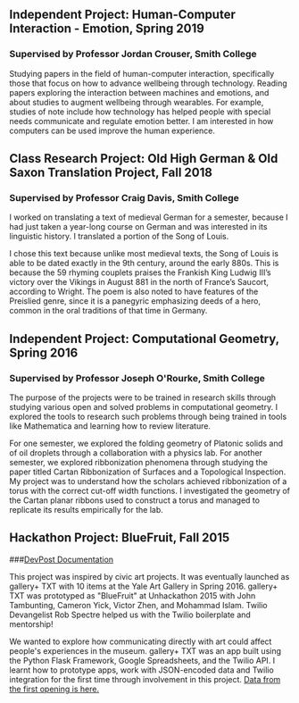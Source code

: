 ## Independent Project: Human-Computer Interaction - Emotion, Spring 2019
### Supervised by Professor Jordan Crouser, Smith College
Studying papers in the field of human-computer interaction, specifically those that focus on how to advance wellbeing through technology. Reading papers exploring the interaction between machines and emotions, and about studies to augment wellbeing through wearables. For example, studies of note include how technology has helped people with special needs communicate and regulate emotion better. I am interested in how computers can be used improve the human experience.

## Class Research Project: Old High German & Old Saxon Translation Project, Fall 2018
### Supervised by Professor Craig Davis, Smith College
I worked on translating a text of medieval German for a semester, because I had just taken a year-long course on German and was interested in its linguistic history. I translated a portion of the Song of Louis. 

I chose this text because unlike most medieval texts, the Song of Louis is able to be dated exactly in the 9th century, around the early 880s. This is because the 59 rhyming couplets praises the Frankish King Ludwig III’s victory over the Vikings in August 881 in the north of France’s Saucort, according to Wright. The poem is also noted to have features of the Preislied genre, since it is a panegyric emphasizing deeds of a hero, common in the oral traditions of that time in Germany. 

## Independent Project: Computational Geometry, Spring 2016
### Supervised by Professor Joseph O'Rourke, Smith College
The purpose of the projects were to be trained in research skills through studying various open and solved problems in computational geometry. I explored the tools to research such problems through being trained in tools like Mathematica and learning how to review literature. 

For one semester, we explored the folding geometry of Platonic solids and of oil droplets through a collaboration with a physics lab. For another semester, we explored ribbonization phenomena through studying the paper titled Cartan Ribbonization of Surfaces and a Topological Inspection. My project was to understand how the scholars achieved ribbonization of a torus with the correct cut-off width functions. I investigated the geometry of the Cartan planar ribbons used to construct a torus and managed to replicate its results empirically for the lab. 

## Hackathon Project: BlueFruit, Fall 2015
###[DevPost Documentation](https://devpost.com/software/bluefruit) 

This project was inspired by civic art projects. It was eventually launched as gallery+ TXT with 10 items at the Yale Art Gallery in Spring 2016. gallery+ TXT was prototyped as "BlueFruit" at Unhackathon 2015 with John Tambunting, Cameron Yick, Victor Zhen, and Mohammad Islam. Twilio Devangelist Rob Spectre helped us with the Twilio boilerplate and mentorship! 

We wanted to explore how communicating directly with art could affect people's experiences in the museum. gallery+ TXT was an app built using the Python Flask Framework, Google Spreadsheets, and the Twilio API. I learnt how to prototype apps, work with JSON-encoded data and Twilio integration for the first time through involvement in this project. [Data from the first opening is here.](https://public.tableau.com/profile/cameron.yick#!/vizhome/textplus_analysis/TextPlusStory)

